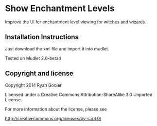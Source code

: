 Show Enchantment Levels
=======================

Improve the UI for enchantment level viewing for witches and wizards.

Installation Instructions
-------------------------
Just download the xml file and import it into mudlet.

Tested on Mudlet 2.0-beta4


Copyright and license
---------------------

Copyright 2014 Ryan Gooler

Licensed under a Creative Commons Attribution-ShareAlike 3.0 Unported License.

For more information about the license, please see 

http://creativecommons.org/licenses/by-sa/3.0/
